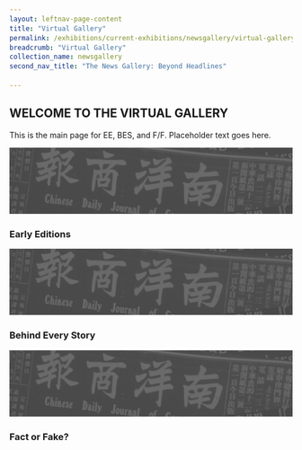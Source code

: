 ```yaml
---
layout: leftnav-page-content
title: "Virtual Gallery"
permalink: /exhibitions/current-exhibitions/newsgallery/virtual-gallery/
breadcrumb: "Virtual Gallery"
collection_name: newsgallery
second_nav_title: "The News Gallery: Beyond Headlines"

---
```


<h2>WELCOME TO THE VIRTUAL GALLERY</h2>

<p>This is the main page for EE, BES, and F/F. Placeholder text goes here.</p>

<div class="sgds-container">
    <div class="row">
        <div class="col is-four">
            <div class="row">
                <img src="/images/event-images/newsgallery/TNG_placeholder.jpg" alt="Early Editions">
            </div>
            <div class="row">
                <h3>Early Editions</h3>
            </div>            
        </div>
        <div class="col is-four">
            <div class="row">
                <img src="/images/event-images/newsgallery/TNG_placeholder.jpg" alt="Early Editions">
            </div>
            <div class="row">
                <h3>Behind Every Story</h3>
            </div>            
        </div>
        <div class="col is-four">
            <div class="row">
                <img src="/images/event-images/newsgallery/TNG_placeholder.jpg" alt="Early Editions">
            </div>
            <div class="row">
                <h3>Fact or Fake?</h3>
            </div>            
        </div>
    </div>
</div>


